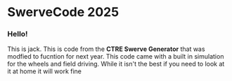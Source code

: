 # SwerveCode 2025

### Hello!

This is jack. This is code from the **CTRE Swerve Generator** that was modfied to fucntion for next year. 
This code came with a built in simulation for the wheels and field driving. While it isn't the best if you need to look at it at home it will work fine


